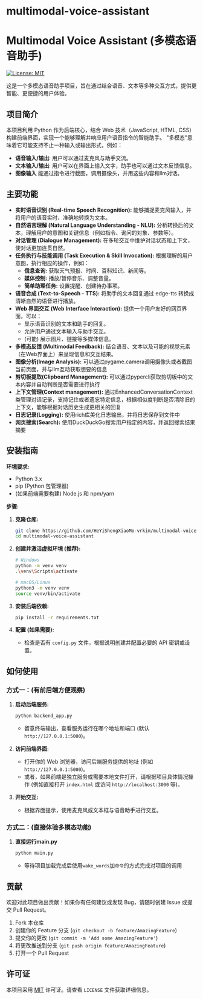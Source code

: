 # multimodal-voice-assistant

# Multimodal Voice Assistant (多模态语音助手)

[![License: MIT](https://img.shields.io/badge/License-MIT-yellow.svg)](https://opensource.org/licenses/MIT)

这是一个多模态语音助手项目，旨在通过结合语音、文本等多种交互方式，提供更智能、更便捷的用户体验。

## 项目简介

本项目利用 Python 作为后端核心，结合 Web 技术（JavaScript, HTML, CSS）构建前端界面，实现一个能够理解并响应用户语音指令的智能助手。 "多模态"意味着它可能支持不止一种输入或输出形式，例如：

*   **语音输入/输出**: 用户可以通过麦克风与助手交流。
*   **文本输入/输出**: 用户可以在界面上输入文字，助手也可以通过文本反馈信息。
*   **图像输入** 能通过指令进行截图，调用摄像头，并用这些内容和llm对话。

## 主要功能

*   **实时语音识别 (Real-time Speech Recognition):** 能够捕捉麦克风输入，并将用户的语音实时、准确地转换为文本。
*   **自然语言理解 (Natural Language Understanding - NLU):** 分析转换后的文本，理解用户的意图和关键信息（例如指令、询问的对象、参数等）。
*   **对话管理 (Dialogue Management):** 在多轮交互中维护对话状态和上下文，使对话更加连贯自然。
*   **任务执行与技能调用 (Task Execution & Skill Invocation):** 根据理解的用户意图，执行相应的操作，例如：
    *   **信息查询:** 获取天气预报、时间、百科知识、新闻等。
    *   **媒体控制:** 播放/暂停音乐、调整音量。
    *   **简单助理任务:** 设置提醒、创建待办事项。
*   **语音合成 (Text-to-Speech - TTS):** 将助手的文本回复通过 edge-tts 转换成清晰自然的语音进行播放。
*   **Web 界面交互 (Web Interface Interaction):** 提供一个用户友好的网页界面，可以：
    *   显示语音识别的文本和助手的回复。
    *   允许用户通过文本输入与助手交互。
    *   (可能) 展示图片、链接等多媒体信息。
*   **多模态反馈 (Multimodal Feedback):** 结合语音、文本以及可能的视觉元素（在Web界面上）来呈现信息和交互结果。
*   **图像分析(Image Analysis):** 可以通过pygame.camera调用摄像头或者截图当前页面，并与llm互动获取想要的信息
*   **剪切板提取(Clipboard Management):** 可以通过pypercli获取剪切板中的文本内容并自动判断是否需要进行执行
*   **上下文管理(Context management):** 通过EnhancedConversationContext类管理对话记录，支持记住或者遗忘特定信息，根据相似度判断是否清除旧的上下文，能够根据对话历史生成更相关的回复
*   **日志记录(Logging):** 使用rich库美化日志输出，并将日志保存到文件中
*   **网页搜索(Search):** 使用DuckDuckGo搜索用户指定的内容，并返回搜索结果摘要

## 安装指南

**环境要求:**

*   Python 3.x
*   pip (Python 包管理器)
*   (如果前端需要构建) Node.js 和 npm/yarn

**步骤:**

1.  **克隆仓库:**
    ```bash
    git clone https://github.com/HeYiShengXiaoMo-vrkim/multimodal-voice-assistant.git
    cd multimodal-voice-assistant
    ```

2.  **创建并激活虚拟环境 (推荐):**
    ```bash
    # Windows
    python -m venv venv
    .\venv\Scripts\activate

    # macOS/Linux
    python3 -m venv venv
    source venv/bin/activate
    ```

3.  **安装后端依赖:**

    ```bash
    pip install -r requirements.txt
    ```
4.  **配置 (如果需要):**
    *   检查是否有 `config.py` 文件，根据说明创建并配置必要的 API 密钥或设置。

## 如何使用
### 方式一：(有前后端方便观察)

1.  **启动后端服务:**
    ```bash
    python backend_app.py
    ```
    *   留意终端输出，查看服务运行在哪个地址和端口 (默认 `http://127.0.0.1:5000`)。

2.  **访问前端界面:**
    *   打开你的 Web 浏览器，访问后端服务提供的地址 (例如 `http://127.0.0.1:5000`)。
    *   或者，如果前端是独立服务或需要本地文件打开，请根据项目具体情况操作 (例如直接打开 `index.html` 或访问 `http://localhost:3000` 等)。

3.  **开始交互:**
    *   根据界面提示，使用麦克风或文本框与语音助手进行交互。
  
### 方式二：(直接体验多模态功能)
1.  **直接运行main.py**
    ```bash
    python main.py
    ```
    *   等待项目加载完成后使用`wake_words`加`命令`的方式完成对项目的调用

## 贡献

欢迎对此项目做出贡献！如果你有任何建议或发现 Bug，请随时创建 Issue 或提交 Pull Request。

1.  Fork 本仓库
2.  创建你的 Feature 分支 (`git checkout -b feature/AmazingFeature`)
3.  提交你的更改 (`git commit -m 'Add some AmazingFeature'`)
4.  将更改推送到分支 (`git push origin feature/AmazingFeature`)
5.  打开一个 Pull Request

## 许可证

本项目采用 [MIT](LICENSE) 许可证。请查看 `LICENSE` 文件获取详细信息。
